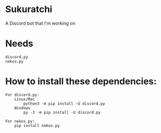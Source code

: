 # Sukuratchi
A Discord bot that I'm working on


# Needs
    discord.py
    nekos.py

# How to install these dependencies:
    For discord.py:
        Linux/Mac
            python3 -m pip install -U discord.py
        Windows
            py -3 -m pip install -U discord.py

    For nekos.py:
        pip install nekos.py

